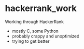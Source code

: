 # hackerrank_work
Working through HackerRank
  - mostly C, some Python
  - probably crappy and unoptimized
  - trying to get better
  
